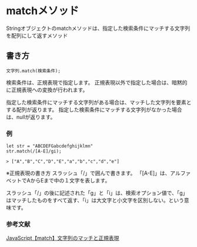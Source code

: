 # matchメソッド

Stringオブジェクトのmatchメソッドは、指定した検索条件にマッチする文字列を配列にして返すメソッド

## 書き方
```
文字列.match(検索条件);
```
検索条件は、正規表現で指定します。
正規表現以外で指定した場合は、暗黙的に正規表現への変換が行われます。

指定した検索条件にマッチする文字列がある場合は、マッチした文字列を要素とする配列が返ります。
指定した検索条件にマッチする文字列がなかった場合は、nullが返ります。

### 例
```
let str = "ABCDEFGabcdefghijklmn"
str.match(/[A-E]/gi);

> ["A","B","C","D","E","a","b","c","d","e"]
```
※正規表現の書き方
スラッシュ「/」で囲んで書きます。
「[A-E]」は、アルファベットでAからEまで中の１文字を表します。

スラッシュ「/」の後に記述された「g」と「i」は、検索オプション値で、「g」はマッチしたものをすべて返す、「i」は大文字と小文字を区別しない。という意味です。

### 参考文献
[JavaScript【match】文字列のマッチと正規表現](https://programmercollege.jp/column/7762)